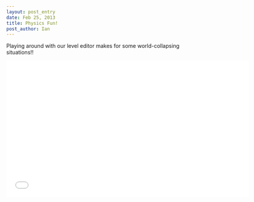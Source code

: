 ```yaml
---
layout: post_entry
date: Feb 25, 2013
title: Physics Fun!
post_author: Ian
---
```

Playing around with our level editor makes for some world-collapsing situations!!

<object width="640" height="360"><param name="movie" value="//www.youtube.com/v/o0o9QW2zpLw?version=3&amp;hl=en_US&amp;rel=0"></param><param name="allowFullScreen" value="true"></param><param name="allowscriptaccess" value="always"></param><embed src="//www.youtube.com/v/o0o9QW2zpLw?version=3&amp;hl=en_US&amp;rel=0" type="application/x-shockwave-flash" width="640" height="360" allowscriptaccess="always" allowfullscreen="true"></embed></object>